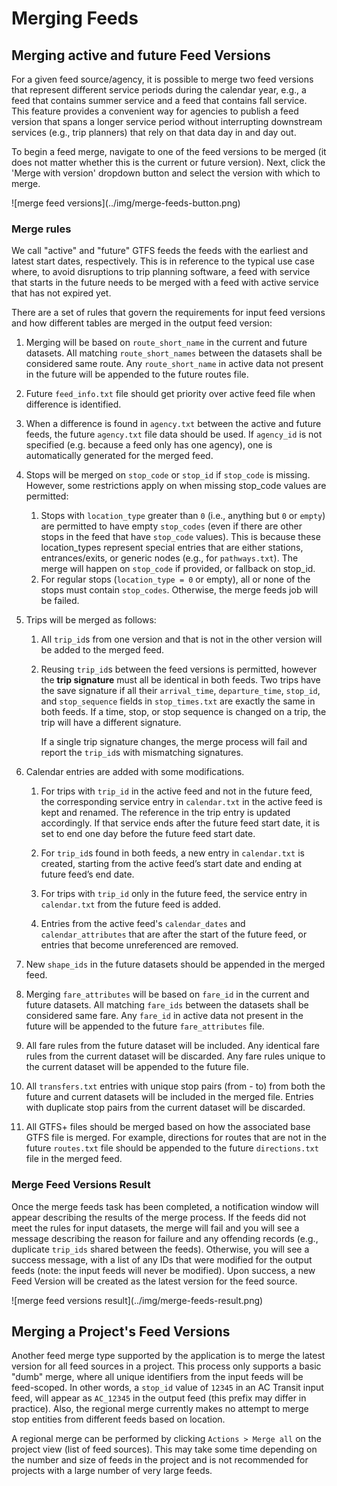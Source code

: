 # Merging Feeds

## Merging active and future Feed Versions
For a given feed source/agency, it is possible to merge two feed versions that represent different service periods during the calendar year, e.g., a feed that contains summer service and a feed that contains fall service. This feature provides a convenient way for agencies to publish a feed version that spans a longer service period without interrupting downstream services (e.g., trip planners) that rely on that data day in and day out.

To begin a feed merge, navigate to one of the feed versions to be merged (it does not matter whether this is the current or future version). Next, click the 'Merge with version' dropdown button and select the version with which to merge.
<div class="img-center">
  ![merge feed versions](../img/merge-feeds-button.png)
</div>

### Merge rules
We call "active" and "future" GTFS feeds the feeds with the earliest and latest start dates, respectively.
This is in reference to the typical use case where, to avoid disruptions to trip planning software,
a feed with service that starts in the future needs to be merged with a feed with active service that has not expired yet.  

There are a set of rules that govern the requirements for input feed versions and how different tables are merged in the output feed version:

1. Merging will be based on `route_short_name` in the current and future datasets. All matching
  `route_short_names` between the datasets shall be considered same route. Any `route_short_name`
  in active data not present in the future will be appended to the future routes file.
1. Future `feed_info.txt` file should get priority over active feed file when difference is
  identified.
1. When a difference is found in `agency.txt` between the active and future feeds, the future
  `agency.txt` file data should be used. If `agency_id` is not specified (e.g. because a feed only has one agency),
  one is automatically generated for the merged feed.
1. Stops will be merged on `stop_code` or `stop_id` if `stop_code` is missing. However, some restrictions apply on
  when missing stop_code values are permitted:
    1. Stops with `location_type` greater than `0` (i.e., anything but `0` or `empty`) are permitted
       to have empty `stop_codes` (even if there are other stops in the feed that have
       `stop_code` values). This is because these location_types represent special entries
       that are either stations, entrances/exits, or generic nodes (e.g., for
       `pathways.txt`). The merge will happen on `stop_code` if provided, or fallback on stop_id.
    2. For regular stops (`location_type = 0` or empty), all or none of the stops must
       contain `stop_codes`. Otherwise, the merge feeds job will be failed.

1. Trips will be merged as follows:
   1. All `trip_id`s from one version and that is not in the other version will be added to the merged feed.

   2. Reusing `trip_id`s between the feed versions is permitted,
      however the **trip signature** must all be identical in both feeds.
      Two trips have the save signature if all their `arrival_time`, `departure_time`, `stop_id`, and `stop_sequence`
      fields in `stop_times.txt` are exactly the same in both feeds. If a time, stop, or stop sequence is changed on a trip,
      the trip will have a different signature.
      
      If a single trip signature changes, the merge process will fail and report the `trip_id`s with mismatching signatures.

1. Calendar entries are added with some modifications.
   1. For trips with `trip_id` in the active feed and not in the future feed, the corresponding service entry
      in `calendar.txt` in the active feed is kept and renamed. The reference in the trip entry is updated accordingly.
      If that service ends after the future feed start date, it is set to end one day before the future feed start date.

   2. For `trip_id`s found in both feeds, a new entry in `calendar.txt` is created,
      starting from the active feed’s start date and ending at future feed’s end date.

   3. For trips with `trip_id` only in the future feed, the service entry in `calendar.txt` from the future feed is added.

   4. Entries from the active feed's `calendar_dates` and `calendar_attributes` that are after the start of the future feed,
      or entries that become unreferenced are removed.

1. New `shape_ids` in the future datasets should be appended in the merged feed.
1. Merging `fare_attributes` will be based on `fare_id` in the current and future datasets. All
  matching `fare_ids` between the datasets shall be considered same fare. Any `fare_id` in active
  data not present in the future will be appended to the future `fare_attributes` file.
1. All fare rules from the future dataset will be included. Any identical fare rules from
  the current dataset will be discarded. Any fare rules unique to the current dataset will be
  appended to the future file.
1. All `transfers.txt` entries with unique stop pairs (from - to) from both the future and
  current datasets will be included in the merged file. Entries with duplicate stop pairs from
  the current dataset will be discarded.
1. All GTFS+ files should be merged based on how the associated base GTFS file is merged. For
  example, directions for routes that are not in the future `routes.txt` file should be appended
  to the future `directions.txt` file in the merged feed.

### Merge Feed Versions Result
Once the merge feeds task has been completed, a notification window will appear describing the results of the merge process. If the feeds did not meet the rules for input datasets, the merge will fail and you will see a message describing the reason for failure and any offending records (e.g., duplicate `trip_ids` shared between the feeds). Otherwise, you will see a success message, with a list of any IDs that were modified for the output feeds (note: the input feeds will never be modified). Upon success, a new Feed Version will be created as the latest version for the feed source.
<div class="img-center">
  ![merge feed versions result](../img/merge-feeds-result.png)
</div>

## Merging a Project's Feed Versions
Another feed merge type supported by the application is to merge the latest version for all feed sources in a project. This process only supports a basic "dumb" merge, where all unique identifiers from the input feeds will be feed-scoped. In other words, a `stop_id` value of `12345` in an AC Transit input feed, will appear as `AC_12345` in the output feed (this prefix may differ in practice). Also, the regional merge currently makes no attempt to merge stop entities from different feeds based on location.

A regional merge can be performed by clicking `Actions > Merge all` on the project view (list of feed sources). This may take some time depending on the number and size of feeds in the project and is not recommended for projects with a large number of very large feeds.
